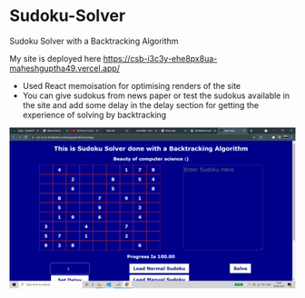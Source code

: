 # Sudoku-Solver
Sudoku Solver with a Backtracking Algorithm

My site is deployed here https://csb-i3c3y-ehe8px8ua-maheshguptha49.vercel.app/
* Used React memoisation for optimising renders of the site
* You can give sudokus from news paper or test the sudokus available in the site and add some delay in the delay section for getting the experience of solving by backtracking
<img src="https://raw.githubusercontent.com/maheshguptha49/Sudoku-Solver/master/SitePictures/Screenshot%20(280).png"/>
